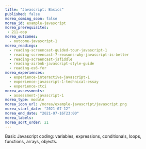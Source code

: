 ```yaml
---
title: "Javascript: Basics"
published: false
morea_coming_soon: false
morea_id: example-javascript
morea_prerequisites:
 - 211-oop
morea_outcomes:
  - outcome-javascript-1
morea_readings:
  - reading-screencast-guided-tour-javascript-1
  - reading-screencast-7-reasons-why-javascript-is-better
  - reading-screencast-jsfiddle
  - reading-airbnb-javascript-style-guide
  - reading-es6-for
morea_experiences:
  - experience-interactive-javascript-1
  - experience-javascript-1-technical-essay
  - experience-ctci
morea_assessments:
  - assessment-javascript-1
morea_type: module
morea_icon_url: /morea/example-javascript/javascript.png
morea_start_date: "2021-07-12"
morea_end_date: "2021-07-16T23:00"
morea_labels:
morea_sort_order: 21
---
```


Basic Javascript coding: variables, expressions, conditionals, loops, functions, arrays, objects.
